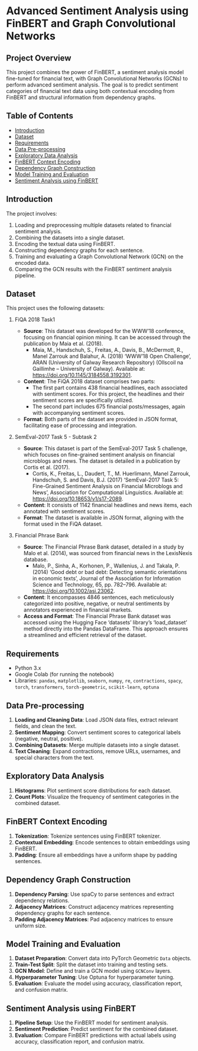 # Advanced Sentiment Analysis using FinBERT and Graph Convolutional Networks

## Project Overview
This project combines the power of FinBERT, a sentiment analysis model fine-tuned for financial text, with Graph Convolutional Networks (GCNs) to perform advanced sentiment analysis. The goal is to predict sentiment categories of financial text data using both contextual encoding from FinBERT and structural information from dependency graphs.

## Table of Contents
- [Introduction](#introduction)
- [Dataset](#dataset)
- [Requirements](#requirements)
- [Data Pre-processing](#data-pre-processing)
- [Exploratory Data Analysis](#exploratory-data-analysis)
- [FinBERT Context Encoding](#finbert-context-encoding)
- [Dependency Graph Construction](#dependency-graph-construction)
- [Model Training and Evaluation](#model-training-and-evaluation)
- [Sentiment Analysis using FinBERT](#sentiment-analysis-using-finbert)

## Introduction
The project involves:
1. Loading and preprocessing multiple datasets related to financial sentiment analysis.
2. Combining the datasets into a single dataset.
3. Encoding the textual data using FinBERT.
4. Constructing dependency graphs for each sentence.
5. Training and evaluating a Graph Convolutional Network (GCN) on the encoded data.
6. Comparing the GCN results with the FinBERT sentiment analysis pipeline.

## Dataset
This project uses the following datasets:
1. FiQA 2018 Task1
    - **Source**: This dataset was developed for the WWW’18 conference, focusing on financial opinion mining. It can be accessed through the publication by Maia et al. (2018).
        - Maia, M., Handschuh, S., Freitas, A., Davis, B., McDermott, R., Manel Zarrouk and Balahur, A. (2018) ‘WWW’18 Open Challenge’, ARAN (University of Galway Research Repository) (Ollscoil na Gaillimhe – University of Galway). Available at: https://doi.org/10.1145/3184558.3192301.
    - **Content**: The FiQA 2018 dataset comprises two parts:
        * The first part contains 438 financial headlines, each associated with sentiment scores. For this project, the headlines and their sentiment scores are specifically utilized.
        * The second part includes 675 financial posts/messages, again with accompanying sentiment scores.
    - **Format**: Both parts of the dataset are provided in JSON format, facilitating ease of processing and integration.

2. SemEval-2017 Task 5 - Subtask 2
    - **Source**: This dataset is part of the SemEval-2017 Task 5 challenge, which focuses on fine-grained sentiment analysis on financial microblogs and news. The dataset is detailed in a publication by Cortis et al. (2017).
        - Cortis, K., Freitas, L., Daudert, T., M. Huerlimann, Manel Zarrouk, Handschuh, S. and Davis, B.J. (2017) ‘SemEval-2017 Task 5: Fine-Grained Sentiment Analysis on Financial Microblogs and News’, Association for Computational Linguistics. Available at: https://doi.org/10.18653/v1/s17-2089.
    - **Content**: It consists of 1142 financial headlines and news items, each annotated with sentiment scores.
    - **Format**: The dataset is available in JSON format, aligning with the format used in the FiQA dataset.

3. Financial Phrase Bank
    - **Source**: The Financial Phrase Bank dataset, detailed in a study by Malo et al. (2014), was sourced from financial news in the LexisNexis database.
        - Malo, P., Sinha, A., Korhonen, P., Wallenius, J. and Takala, P. (2014) ‘Good debt or bad debt: Detecting semantic orientations in economic texts’, Journal of the Association for Information Science and Technology, 65, pp. 782–796. Available at: https://doi.org/10.1002/asi.23062.
    - **Content**: It encompasses 4846 sentences, each meticulously categorized into positive, negative, or neutral sentiments by annotators experienced in financial markets.
    - **Access and Format**: The Financial Phrase Bank dataset was accessed using the Hugging Face ‘datasets’ library’s ‘load_dataset’ method directly into the Pandas DataFrame. This approach ensures a streamlined and efficient retrieval of the dataset.

## Requirements
- Python 3.x
- Google Colab (for running the notebook)
- Libraries: `pandas`, `matplotlib`, `seaborn`, `numpy`, `re`, `contractions`, `spacy`, `torch`, `transformers`, `torch-geometric`, `scikit-learn`, `optuna`

## Data Pre-processing
1. **Loading and Cleaning Data**: Load JSON data files, extract relevant fields, and clean the text.
2. **Sentiment Mapping**: Convert sentiment scores to categorical labels (negative, neutral, positive).
3. **Combining Datasets**: Merge multiple datasets into a single dataset.
4. **Text Cleaning**: Expand contractions, remove URLs, usernames, and special characters from the text.

## Exploratory Data Analysis
1. **Histograms**: Plot sentiment score distributions for each dataset.
2. **Count Plots**: Visualize the frequency of sentiment categories in the combined dataset.

## FinBERT Context Encoding
1. **Tokenization**: Tokenize sentences using FinBERT tokenizer.
2. **Contextual Embedding**: Encode sentences to obtain embeddings using FinBERT.
3. **Padding**: Ensure all embeddings have a uniform shape by padding sentences.

## Dependency Graph Construction
1. **Dependency Parsing**: Use spaCy to parse sentences and extract dependency relations.
2. **Adjacency Matrices**: Construct adjacency matrices representing dependency graphs for each sentence.
3. **Padding Adjacency Matrices**: Pad adjacency matrices to ensure uniform size.

## Model Training and Evaluation
1. **Dataset Preparation**: Convert data into PyTorch Geometric `Data` objects.
2. **Train-Test Split**: Split the dataset into training and testing sets.
3. **GCN Model**: Define and train a GCN model using `GCNConv` layers.
4. **Hyperparameter Tuning**: Use Optuna for hyperparameter tuning.
5. **Evaluation**: Evaluate the model using accuracy, classification report, and confusion matrix.

## Sentiment Analysis using FinBERT
1. **Pipeline Setup**: Use the FinBERT model for sentiment analysis.
2. **Sentiment Prediction**: Predict sentiment for the combined dataset.
3. **Evaluation**: Compare FinBERT predictions with actual labels using accuracy, classification report, and confusion matrix.



